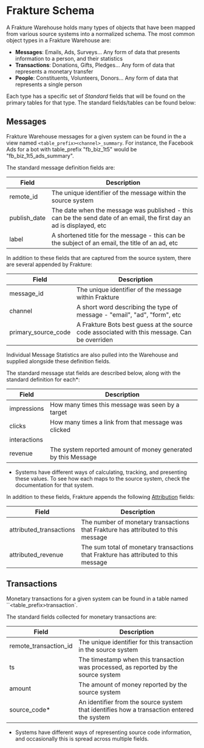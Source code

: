 # Frakture Schema

A Frakture Warehouse holds many types of objects that have been mapped from various source systems into a normalized schema.
The most common object types in a Frakture Warehouse are:

- **Messages**: Emails, Ads, Surveys... Any form of data that presents information to a person, and their statistics 
- **Transactions**: Donations, Gifts, Pledges... Any form of data that represents a monetary transfer
- **People**: Constituents, Volunteers, Donors... Any form of data that represents a single person

Each type has a specific set of *Standard* fields that will be found on the primary tables for that type.
The standard fields/tables can be found below:

## Messages

Frakture Warehouse messages for a given system can be found in the a view named `<table_prefix><channel>_summary`. For instance,
the Facebook Ads for a bot with table_prefix "fb_biz_1t5" would be "fb_biz_1t5_ads_summary".

The standard message definition fields are:

| Field | Description |
| --- | --- |
| remote_id | The unique identifier of the message within the source system |
| publish_date | The date when the message was published - this can be the send date of an email, the first day an ad is displayed, etc |
| label | A shortened title for the message - this can be the subject of an email, the title of an ad, etc |

In addition to these fields that are captured from the source system, there are several appended by Frakture:

| Field | Description |
| --- | --- |
| message_id | The unique identifier of the message within Frakture |
| channel | A short word describing the type of message - "email", "ad", "form", etc |
| primary_source_code | A Frakture Bots best guess at the source code associated with this message. Can be overriden |

Individual Message Statistics are also pulled into the Warehouse and supplied alongside these definition fields.

The standard message stat fields are described below, along with the standard definition for each*:

| Field | Description |
| --- | --- |
| impressions | How many times this message was seen by a target |
| clicks | How many times a link from that message was clicked |
| interactions | |
| revenue | The system reported amount of money generated by this Message |

* Systems have different ways of calculating, tracking, and presenting these values. To see how each maps to the source system, check the documentation for that system.

In addition to these fields, Frakture appends the following [Attribution](/enrichment/attribution) fields:

| Field | Description |
| --- | --- |
| attributed_transactions | The number of monetary transactions that Frakture has attributed to this message |
| attributed_revenue | The sum total of monetary transactions that Frakture has attributed to this message |

## Transactions

Monetary transactions for a given system can be found in a table named ``<table_prefix>transaction`.

The standard fields collected for monetary transactions are:

| Field | Description |
| --- | --- |
| remote_transaction_id | The unique identifier for this transaction in the source system |
| ts | The timestamp when this transaction was processed, as reported by the source system |
| amount | The amount of money reported by the source system |
| source_code* | An identifier from the source system that identifies how a transaction entered the system |

 * Systems have different ways of representing source code information, and occasionally this is spread across multiple fields.
